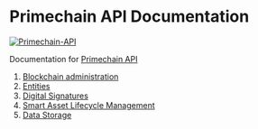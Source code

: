 # Primechain API Documentation

[![Primechain-API](https://img.shields.io/badge/License-Apache%202-blue.svg)](https://www.apache.org/licenses/LICENSE-2.0)

Documentation for [Primechain API](https://github.com/Primechain/primechain-api)

1. [Blockchain administration](https://github.com/Primechain/primechain-api-docs/blob/master/docs/blockchain_administration.MD)
2. [Entities](https://github.com/Primechain/primechain-api-docs/blob/master/docs/entities.MD)
3. [Digital Signatures](https://github.com/Primechain/primechain-api-docs/blob/master/docs/digital_signatures.MD)
4. [Smart Asset Lifecycle Management](https://github.com/Primechain/primechain-api-docs/blob/master/docs/smart_asset_lifecycle_management.MD)
5. [Data Storage](https://github.com/Primechain/primechain-api-docs/blob/master/docs/data_storage.MD)
